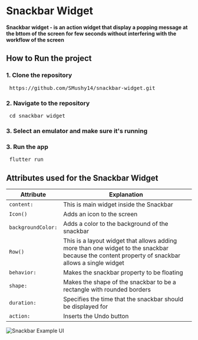 # Snackbar Widget
**Snackbar widget - is an action widget that display a popping message at the bttom of the screen for few seconds without interfering with the workflow of the screen**

## How to Run the project
### 1. Clone the repository
<pre> https://github.com/SMushy14/snackbar-widget.git  </pre>
### 2. Navigate to the repository
<pre> cd snackbar_widget  </pre>
### 3. Select an emulator and make sure it's running
### 3. Run the app
<pre> flutter run  </pre>

## Attributes used for the Snackbar Widget
| Attribute         | Explanation                            |
|-------------------|----------------------------------------|
| `content:`        | This is main widget inside the Snackbar    |
| `Icon()`          | Adds an icon to the screen      |
| `backgroundColor:`| Adds a color to the background of the snackbar |     |
| `Row()`           | This is a layout widget that allows adding more than one widget to the snackbar because the content property of snackbar allows a single widget |
| `behavior:`       | Makes the snackbar property to be floating      |
| `shape:`          | Makes the shape of the snackbar to be a rectangle with rounded borders     |
| `duration:`       | Specifies the time that the snackbar should be displayed for|
| `action:`         | Inserts the Undo button    |

![Snackbar Example UI](assets/screenshot.png)
